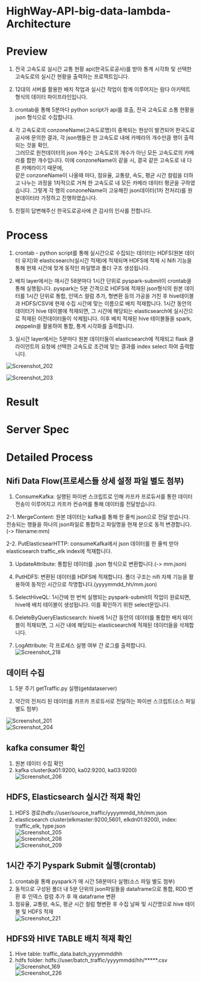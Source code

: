 # HighWay-API-big-data-lambda-Architecture   
   
# Preview   
1. 전국 고속도로 실시간 교통 현황 api(한국도로공사)를 받아 통계 시각화 및 선택한 고속도로의 실시간 현황을 출력하는 프로젝트입니다.   
    
2. 12대의 서버를 활용한 배치 작업과 실시간 작업이 함께 이루어지는 람다 아키텍트 형식의 데이터 파이프라인입니다.   
    
3. crontab을 통해 5분마다 python script가 api를 호출, 전국 고속도로 소통 현황을 json 형식으로 수집합니다.   
   
4. 각 고속도로의 conzoneName(고속도로명)이 중복되는 현상이 발견되어 한국도로공사에 문의한 결과, 각 json행들은 한 고속도로 내에 카메라의 개수만큼 행이 출력되는 것을 확인,   
그러므로 원천데이터의 json 개수는 고속도로의 개수가 아닌 모든 고속도로의 카메라를 합한 개수입니다. 이에 conzoneName이 같을 시, 결국 같은 고속도로 내 다른 카메라이기 때문에,      
같은 conzoneName이 나올때 마다, 점유율, 교통량, 속도, 평균 시간 컬럼을 더하고 나누는 과정을 1차적으로 거쳐 한 고속도로 내 모든 카메라 데이터 평균을 구하였습니다. 그렇게 각 행의 conzoneName이 고유해진 json데이터(1차 전처리)를 원본데이터라 가정하고 진행하였습니다.   
   
5. 친절히 답변해주신 한국도로공사에 큰 감사의 인사를 전합니다.   

# Process   
1. crontab - python script를 통해 실시간으로 수집되는 데이터는 HDFS(원본 데이터 유지)와 elasticsearch(실시간 적재)에 적재되며 HDFS에 적재 시 Nifi 기능을 통해 현재 시간에 맞게 동적인 파일명과 폴더 구조 생성됩니다.      
   
2. 배치 layer에서는 매시간 58분마다 1시간 단위로 pyspark-submit이 crontab을 통해 실행됩니다. pyspark는 5분 간격으로 HDFS에 적재된 json형식의 원본 데이터를 1시간 단위로 통합, 인덱스 컬럼 추가, 형변환 등의 가공을 거친 후 hive테이블과 HDFS/CSV에 현재 수집 시간에 맞는 이름으로 배치 적재합니다. 1시간 동안의 데이터가 hive 테이블에 적재되면, 그 시간에 해당되는 elasticsearch에 실시간으로 적재된 이전데이터들이 삭제됩니다. 이후 배치 적재된 hive 테이블들을 spark, zeppelin을 활용하여 통합, 통계 시각화를 출력합니다.   
   
3. 실시간 layer에서는 5분마다 원본 데이터들이 elasticsearch에 적재되고 flask 클라이언트의 요청에 선택한 고속도로 조건에 맞는 결과를 index select 하여 출력합니다.   
    
![Screenshot_202](https://user-images.githubusercontent.com/66659846/118095195-bbe5bc00-b40a-11eb-943e-22e8e6603085.png)   
   
![Screenshot_203](https://user-images.githubusercontent.com/66659846/118095202-be481600-b40a-11eb-8d90-a5f020cd3410.png)   
   
# Result   
   
# Server Spec   
   
# Detailed Process   
## Nifi Data Flow(프로세스들 상세 설정 파일 별도 첨부)   
1. ConsumeKafka: 실행된 파이썬 스크립트로 인해 카프카 프로듀서를 통한 데이터 전송이 이루어지고 카프카 컨슈머를 통해 데이터를 전달받습니다.   
   
2-1. MergeContent: 원본 데이터는 kafka를 통해 한 줄씩 json으로 전달 받습니다. 전송되는 행들을 하나의 json파일로 통합하고 파일명을 현재 분으로 동적 변경합니다. (-> filename:mm)  
   
2-2. PutElasticsearHTTP: consumeKafka에서 json 데이터를 한 줄씩 받아 elasticsearch traffic_elk index에 적재합니다.     
   
3. UpdateAttribute: 통합된 데이터를 .json 형식으로 변환합니다.(-> mm.json)   
   
4. PutHDFS: 변환된 데이터를 HDFS에 적재합니다. 폴더 구조는 nifi 자체 기능을 활용하여 동적인 시간으로 작명합니다.(yyyymmdd_hh/mm.json)   
   
5. SelectHiveQL: 1시간에 한 번씩 실행되는 pyspark-submit의 작업이 완료되면, hive에 배치 테이블이 생성됩니다. 이를 확인하기 위한 select문입니다.   
   
6. DeleteByQueryElasticsearch: hive에 1시간 동안의 데이터를 통합한 배치 테이블이 적재되면, 그 시간 내에 해당되는 elasticsearch에 적재된 데이터들을 삭제합니다.   
   
7. LogAttribute: 각 프로세스 실행 여부 간 로그를 출력합니다.   
![Screenshot_218](https://user-images.githubusercontent.com/66659846/118122388-c1a0c900-b42d-11eb-8948-14c19fa9bb47.png)   
   
## 데이터 수집
1. 5분 주기 getTraffic.py 실행(getdataserver)  
   
2. 약간의 전처리 된 데이터를 카프카 프로듀서로 전달하는 파이썬 스크립트(소스 파일 별도 첨부)   

![Screenshot_201](https://user-images.githubusercontent.com/66659846/118097423-a1f9a880-b40d-11eb-8e94-0f95f7278f2e.png)   
![Screenshot_204](https://user-images.githubusercontent.com/66659846/118097426-a32ad580-b40d-11eb-8216-7f2cd439e1c0.png)   
   
## kafka consumer 확인   
1. 원본 데이터 수집 확인   
2. kafka cluster(ka01:9200, ka02:9200, ka03:9200)   
![Screenshot_206](https://user-images.githubusercontent.com/66659846/118100472-74aef980-b411-11eb-8638-d16766a11478.png)   
   
## HDFS, Elasticsearch 실시간 적재 확인   
1. HDFS 경로(hdfs://user/source_traffic/yyyymmdd_hh/mm.json   
2. elasticsearch cluster(elkmaster:9200,5601, elkdn01:9200), index: traffic_elk, type:json   
![Screenshot_205](https://user-images.githubusercontent.com/66659846/118101597-bc825080-b412-11eb-9a00-04b7531cf6d1.png)   
![Screenshot_208](https://user-images.githubusercontent.com/66659846/118101603-be4c1400-b412-11eb-9045-af2589466faf.png)   
![Screenshot_209](https://user-images.githubusercontent.com/66659846/118101990-2ef33080-b413-11eb-920e-4047070183f2.png)   
   
## 1시간 주기 Pyspark Submit 실행(crontab)   
1. crontab을 통해 pyspark가 매 시간 58분마다 실행(소스 파일 별도 첨부)  
2. 동적으로 구성된 폴더 내 5분 단위의 json파일들을 dataframe으로 통합, RDD 변환 후 인덱스 컬럼 추가 후 재 dataframe 변환   
3. 점유율, 교통량, 속도, 평균 시간 컬럼 형변환 후 수집 날짜 및 시간명으로 hive 테이블 및 HDFS 적재   
![Screenshot_221](https://user-images.githubusercontent.com/66659846/118128223-91f5bf00-b435-11eb-9d2b-87f213f182b9.png)   
   
## HDFS와 HIVE TABLE 배치 적재 확인   
1. Hive table: traffic_data.batch_yyyymmddhh   
2. hdfs folder: hdfs://user/batch_traffic/yyyymmdd/hh/*****.csv   
![Screenshot_169](https://user-images.githubusercontent.com/66659846/118129584-53610400-b437-11eb-8a6b-1fba54f90cf8.png)   
![Screenshot_226](https://user-images.githubusercontent.com/66659846/118129588-552ac780-b437-11eb-8d73-5c45515da966.png)   


